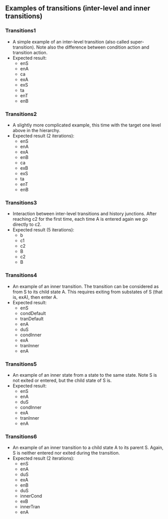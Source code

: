 ## Examples of transitions (inter-level and inner transitions)

### Transitions1

* A simple example of an inter-level transition (also called super-transition). Note also the difference between condition action and transition action.
* Expected result:
  - enS
  - enA
  - ca
  - exA
  - exS
  - ta
  - enT
  - enB

### Transitions2

* A slightly more complicated example, this time with the target one level above in the hierarchy.
* Expected result (2 iterations):
  - enS
  - enA
  - exA
  - enB
  - ca
  - exB
  - exS
  - ta
  - enT
  - enB

### Transitions3

* Interaction between inter-level transitions and history junctions. After reaching c2 for the first time, each time A is entered again we go directly to c2.
* Expected result (5 iterations):
  - b
  - c1
  - c2
  - B
  - c2
  - B

### Transitions4

* An example of an inner transition. The transition can be considered as from S to its child state A. This requires exiting from substates of S (that is, exA), then enter A.
* Expected result:
  - enS
  - condDefault
  - tranDefault
  - enA
  - duS
  - condInner
  - exA
  - tranInner
  - enA

### Transitions5

* An example of an inner state from a state to the same state. Note S is not exited or entered, but the child state of S is.
* Expected result:
  - enS
  - enA
  - duS
  - condInner
  - exA
  - tranInner
  - enA

### Transitions6

* An example of an inner transition to a child state A to its parent S. Again, S is neither entered nor exited during the transition.
* Expected result (2 iterations):
  - enS
  - enA
  - duS
  - exA
  - enB
  - duS
  - innerCond
  - exB
  - innerTran
  - enA
